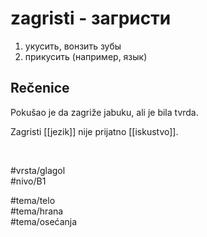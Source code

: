 # zagristi - загристи

1. укусить, вонзить зубы  
2. прикусить (например, язык)

## Rečenice

Pokušao je da zagriže jabuku, ali je bila tvrda.  

Zagristi [[jezik]] nije prijatno [[iskustvo]].

<br>

#vrsta/glagol  
#nivo/B1  

#tema/telo  
#tema/hrana  
#tema/osećanja

